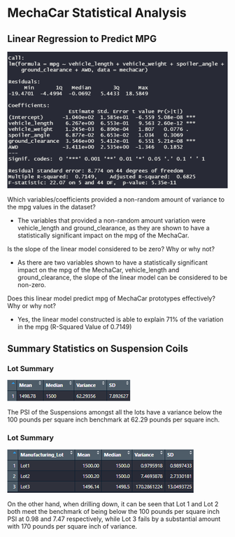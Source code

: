 # MechaCar Statistical Analysis

## Linear Regression to Predict MPG

![Multiple Linear Regression](https://github.com/msshahid21/MechaCar_Statistical_Analysis/blob/main/Images/MLR.png)

Which variables/coefficients provided a non-random amount of variance to the mpg values in the dataset?
- The variables that provided a non-random amount variation were vehicle_length and ground_clearance, as they are shown to have a statistically significant impact on the mpg of the MechaCar.

Is the slope of the linear model considered to be zero? Why or why not?
- As there are two variables shown to have a statistically significant impact on the mpg of the MechaCar, vehicle_length and ground_clearance, the slope of the linear model can be considered to be non-zero.

Does this linear model predict mpg of MechaCar prototypes effectively? Why or why not?
- Yes, the linear model constructed is able to explain 71% of the variation in the mpg (R-Squared Value of 0.7149)

## Summary Statistics on Suspension Coils
### Lot Summary

![Total Summary](https://github.com/msshahid21/MechaCar_Statistical_Analysis/blob/main/Images/TotalSummary.png)

The PSI of the Suspensions amongst all the lots have a variance below the 100 pounds per square inch benchmark at 62.29 pounds per square inch.

### Lot Summary

![Lot Summary](https://github.com/msshahid21/MechaCar_Statistical_Analysis/blob/main/Images/LotSummary.png)

On the other hand, when drilling down, it can be seen that Lot 1 and Lot 2 both meet the benchmark of being below the 100 pounds per square inch PSI at 0.98 and 7.47 respectively, while Lot 3 fails by a substantial amount with 170 pounds per square inch of variance.
